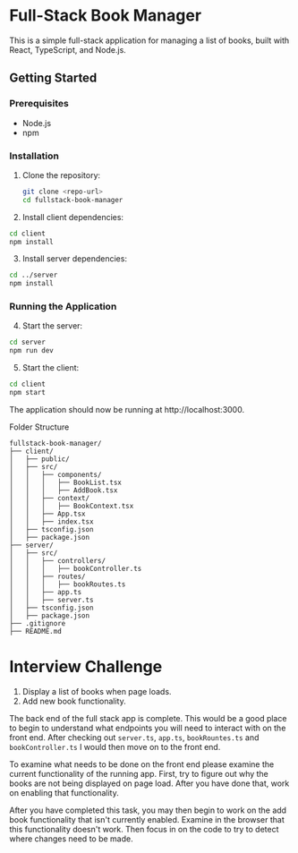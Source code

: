 # Full-Stack Book Manager

This is a simple full-stack application for managing a list of books, built with React, TypeScript, and Node.js.

## Getting Started

### Prerequisites

- Node.js
- npm

### Installation

1. Clone the repository:

   ```bash
   git clone <repo-url>
   cd fullstack-book-manager
   ```

2. Install client dependencies:

```bash
cd client
npm install
```

3. Install server dependencies:

```bash
cd ../server
npm install
```

### Running the Application

4. Start the server:

```bash
cd server
npm run dev
```

5. Start the client:

```bash
cd client
npm start
```

The application should now be running at http://localhost:3000.

Folder Structure

```
fullstack-book-manager/
├── client/
│   ├── public/
│   ├── src/
│   │   ├── components/
│   │   │   ├── BookList.tsx
│   │   │   ├── AddBook.tsx
│   │   ├── context/
│   │   │   ├── BookContext.tsx
│   │   ├── App.tsx
│   │   ├── index.tsx
│   ├── tsconfig.json
│   ├── package.json
├── server/
│   ├── src/
│   │   ├── controllers/
│   │   │   ├── bookController.ts
│   │   ├── routes/
│   │   │   ├── bookRoutes.ts
│   │   ├── app.ts
│   │   ├── server.ts
│   ├── tsconfig.json
│   ├── package.json
├── .gitignore
├── README.md

```

# Interview Challenge

1. Display a list of books when page loads.
2. Add new book functionality.

The back end of the full stack app is complete. This would be a good place to begin to understand what endpoints you will need to interact with on the front end. After checking out `server.ts`, `app.ts`, `bookRountes.ts` and `bookController.ts` I would then move on to the front end.

To examine what needs to be done on the front end please examine the current functionality of the running app. First, try to figure out why the books are not being displayed on page load. After you have done that, work on enabling that functionality.

After you have completed this task, you may then begin to work on the add book functionality that isn't currently enabled. Examine in the browser that this functionality doesn't work. Then focus in on the code to try to detect where changes need to be made.
